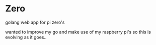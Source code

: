 # Zero
 golang web app for pi zero's

 wanted to improve my go and make use of my raspberry pi's
 so this is evolving as it goes..
